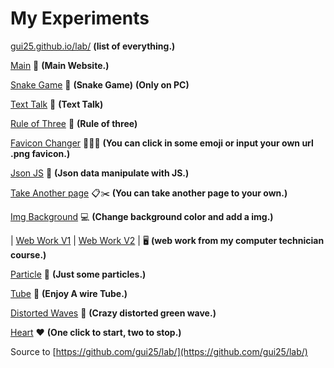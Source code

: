 # My Experiments 

[gui25.github.io/lab/](https://gui25.github.io/lab/)  **(list of everything.)**

[Main](https://gui25.github.io/main/) 🚀 **(Main Website.)** 

[Snake Game](https://gui25.github.io/lab/snakegame/) 🐍 **(Snake Game)**      **(Only on PC)**

[Text Talk](https://gui25.github.io/lab/text-talk/) 👄 **(Text Talk)** 

[Rule of Three](https://gui25.github.io/lab/rule-of-three/) 🔢 **(Rule of three)** 

[Favicon Changer](https://gui25.github.io/lab/faviconchanger/) 👨🏼‍💻 **(You can click in some emoji or input your own url .png favicon.)**

[Json JS](https://gui25.github.io/lab/jsonjs/) 🤖 **(Json data manipulate with JS.)**

[Take Another page](https://gui25.github.io/lab/takepage/) 📋✂️ **(You can take another page to your own.)**

[Img Background](https://gui25.github.io/lab/imgbackground/) 💻 **(Change background color and add a img.)**

| [Web Work V1](https://gui25.github.io/lab/WebWork/) | [Web Work V2](https://gui25.github.io/lab/WebWorkv2/) |  🖥️ **(web work from my computer technician course.)** 

[Particle](https://gui25.github.io/lab/particle/) 🌌 **(Just some particles.)**

[Tube](https://gui25.github.io/lab/tube/) 🧪 **(Enjoy A wire Tube.)**

[Distorted Waves](https://gui25.github.io/lab/wave/) 🌊 **(Crazy distorted green wave.)**

[Heart](https://gui25.github.io/lab/heart/) ❤️ **(One click to start, two to stop.)**

Source to [https://github.com/gui25/lab/](https://github.com/gui25/lab/)
